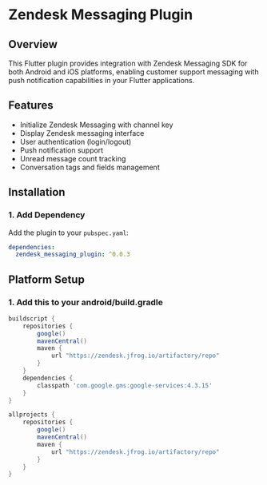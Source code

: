 # Zendesk Messaging Plugin

## Overview
This Flutter plugin provides integration with Zendesk Messaging SDK for both Android and iOS platforms, enabling customer support messaging with push notification capabilities in your Flutter applications.

## Features
- Initialize Zendesk Messaging with channel key
- Display Zendesk messaging interface
- User authentication (login/logout)
- Push notification support 
- Unread message count tracking
- Conversation tags and fields management

## Installation

### 1. Add Dependency
Add the plugin to your `pubspec.yaml`:

```yaml
dependencies:
  zendesk_messaging_plugin: ^0.0.3
```
## Platform Setup
### 1. Add this to your android/build.gradle
```gradle
buildscript {
    repositories {
        google()
        mavenCentral()
        maven {
            url "https://zendesk.jfrog.io/artifactory/repo"
        }
    }
    dependencies {
        classpath 'com.google.gms:google-services:4.3.15'
    }
}

allprojects {
    repositories {
        google()
        mavenCentral()
        maven {
            url "https://zendesk.jfrog.io/artifactory/repo"
        }
    }
}
```
